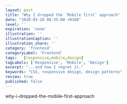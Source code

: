 ```yaml
---
layout: post
title: "Why I dropped the `Mobile first` approach"
date: "2020-03-10 08:35:00 +0100"
level: ''
expiration: 'none'
illustration: ''
illustrationCaption: ''
illustration_share: ''
category: 'frontend'
categoryLabel: 'Frontend'
tags:   [responsive,mobile,design]
tagLabels: ['Responsive', 'Mobile', 'Design']
excerpt: "...and how I regret it."
keywords: "CSS, responsive design, design patterns"
review: true
published: false
---
```




why-i-dropped-the-mobile-first-approach
